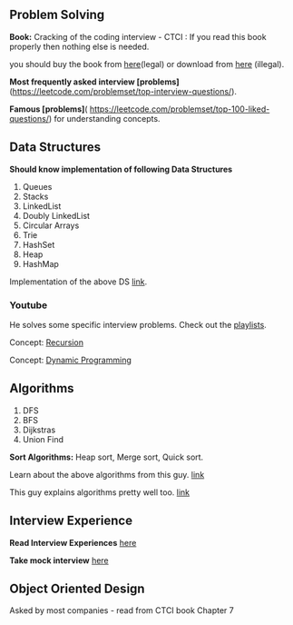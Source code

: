 ## Problem Solving 

**Book:** Cracking of the coding interview - CTCI : If you read this book properly then nothing else is needed.

you should buy the book from [here](https://www.amazon.in/Cracking-the-Coding-Interview/dp/0984782869/ref=pd_lpo_14_t_0/261-5452105-8850831?_encoding=UTF8&pd_rd_i=0984782869&pd_rd_r=03dbbed6-ae3f-497d-be6c-72c95ae61013&pd_rd_w=7ACCN&pd_rd_wg=LElX3&pf_rd_p=8fa1f3a8-c3ee-4cde-8295-5699918f5887&pf_rd_r=CDFJ0D6WD84BC99EG5HW&psc=1&refRID=CDFJ0D6WD84BC99EG5HW)(legal) or download from [here](https://cin.ufpe.br/~fbma/Crack/Cracking%20the%20Coding%20Interview%20189%20Programming%20Questions%20and%20Solutions.pdf)  (illegal).

**Most frequently asked interview [problems]**(https://leetcode.com/problemset/top-interview-questions/).

**Famous [problems]**( https://leetcode.com/problemset/top-100-liked-questions/) for understanding concepts.

	
## Data Structures
	
**Should know implementation of following Data Structures**
1. Queues
2. Stacks
3. LinkedList
4. Doubly LinkedList
5. Circular Arrays
6. Trie
7. HashSet
8. Heap
9. HashMap

Implementation of the above DS [link](https://www.youtube.com/watch?v=IhJGJG-9Dx8&list=PLI1t_8YX-Apv-UiRlnZwqqrRT8D1RhriX).

### Youtube
He solves some specific interview problems. Check out the [playlists](https://www.youtube.com/c/KevinNaughtonJr/playlists).

Concept: [Recursion](https://www.youtube.com/watch?v=ngCos392W4w)

Concept: [Dynamic Programming](https://www.youtube.com/watch?v=aPQY__2H3tE)

## Algorithms 
1. DFS
2. BFS
3. Dijkstras
4. Union Find
	
**Sort Algorithms:** Heap sort, Merge sort, Quick sort.

Learn about the above algorithms from this guy. [link](https://www.youtube.com/c/Reducible/videos)

This guy explains algorithms pretty well too. [link](https://www.youtube.com/watch?v=0IAPZzGSbME&list=PLDN4rrl48XKpZkf03iYFl-O29szjTrs_O)

## Interview Experience

**Read Interview Experiences** [here](https://leetcode.com/discuss/interview-experience?currentPage=1&orderBy=hot&query=)

**Take mock interview** [here](https://leetcode.com/interview/)

## Object Oriented Design 
Asked by most companies - read from CTCI book Chapter 7
